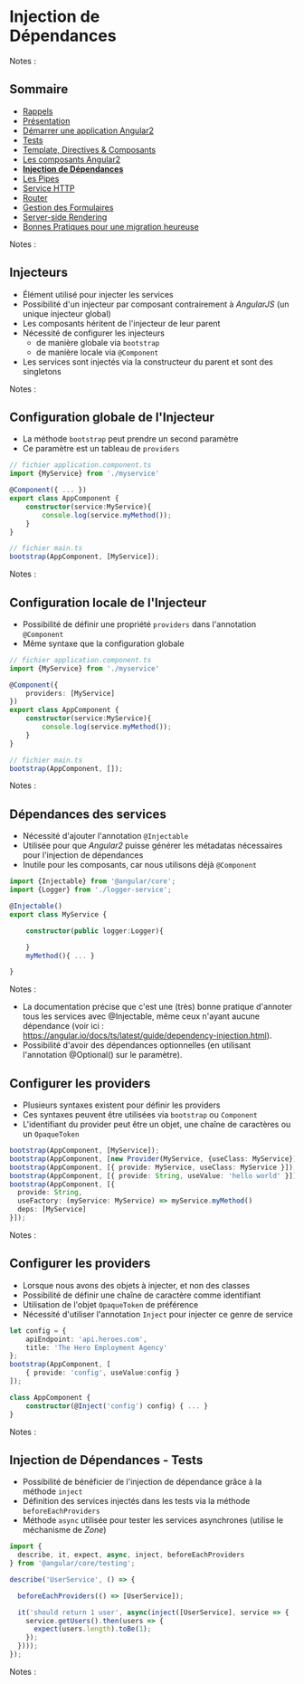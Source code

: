 # Injection de<br>Dépendances

<!-- .slide: class="page-title" -->

Notes :



## Sommaire

<!-- .slide: class="toc" -->

- [Rappels](#/1)
- [Présentation](#/2)
- [Démarrer une application Angular2](#/3)
- [Tests](#/4)
- [Template, Directives & Composants](#/5)
- [Les composants Angular2](#/6)
- **[Injection de Dépendances](#/7)**
- [Les Pipes](#/8)
- [Service HTTP](#/9)
- [Router](#/10)
- [Gestion des Formulaires](#/11)
- [Server-side Rendering](#/12)
- [Bonnes Pratiques pour une migration heureuse](#/13)

Notes :



## Injecteurs

- Élément utilisé pour injecter les services
- Possibilité d'un injecteur par composant contrairement à *AngularJS* (un unique injecteur global)
- Les composants héritent de l'injecteur de leur parent
- Nécessité de configurer les injecteurs
    - de manière globale via `bootstrap`
    - de manière locale via `@Component`
- Les services sont injectés via la constructeur du parent et sont des singletons

Notes :



## Configuration globale de l'Injecteur

- La méthode `bootstrap` peut prendre un second paramètre
- Ce paramètre est un tableau de `providers`

```typescript
// fichier application.component.ts
import {MyService} from './myservice'

@Component({ ... })
export class AppComponent {
    constructor(service:MyService){
        console.log(service.myMethod());
    }
}

// fichier main.ts
bootstrap(AppComponent, [MyService]);
```

Notes :



## Configuration locale de l'Injecteur

- Possibilité de définir une propriété `providers` dans l'annotation `@Component`
- Même syntaxe que la configuration globale

```typescript
// fichier application.component.ts
import {MyService} from './myservice'

@Component({
    providers: [MyService]
})
export class AppComponent {
    constructor(service:MyService){
        console.log(service.myMethod());
    }
}

// fichier main.ts
bootstrap(AppComponent, []);
```

Notes :



## Dépendances des services

- Nécessité d'ajouter l'annotation `@Injectable`
- Utilisée pour que *Angular2* puisse générer les métadatas nécessaires pour l'injection de dépendances
- Inutile pour les composants, car nous utilisons déjà `@Component`

```typescript
import {Injectable} from '@angular/core';
import {Logger} from './logger-service';

@Injectable()
export class MyService {

    constructor(public logger:Logger){

    }
    myMethod(){ ... }

}
```

Notes :
- La documentation précise que c'est une (très) bonne pratique d'annoter tous les services avec @Injectable, même ceux n'ayant aucune dépendance (voir ici : https://angular.io/docs/ts/latest/guide/dependency-injection.html).
- Possibilité d'avoir des dépendances optionnelles (en utilisant l'annotation @Optional() sur le paramètre).



## Configurer les providers

- Plusieurs syntaxes existent pour définir les providers
- Ces syntaxes peuvent être utilisées via `bootstrap` ou `Component`
- L'identifiant du provider peut être un objet, une chaîne de caractères ou un `OpaqueToken`

```typescript
bootstrap(AppComponent, [MyService]);
bootstrap(AppComponent, [new Provider(MyService, {useClass: MyService})]);
bootstrap(AppComponent, [{ provide: MyService, useClass: MyService }]);
bootstrap(AppComponent, [{ provide: String, useValue: 'hello world' }]);
bootstrap(AppComponent, [{
  provide: String,
  useFactory: (myService: MyService) => myService.myMethod()
  deps: [MyService]
}]);
```

Notes :



## Configurer les providers

- Lorsque nous avons des objets à injecter, et non des classes
- Possibilité de définir une chaîne de caractère comme identifiant
- Utilisation de l'objet `OpaqueToken` de préférence
- Nécessité d'utiliser l'annotation `Inject` pour injecter ce genre de service

```typescript
let config = {
    apiEndpoint: 'api.heroes.com',
    title: 'The Hero Employment Agency'
};
bootstrap(AppComponent, [
    { provide: 'config', useValue:config }
]);

class AppComponent {
    constructor(@Inject('config') config) { ... }
}
```

Notes :



## Injection de Dépendances - Tests

- Possibilité de bénéficier de l'injection de dépendance grâce à la méthode `inject`
- Définition des services injectés dans les tests via la méthode `beforeEachProviders`
- Méthode `async` utilisée pour tester les services asynchrones (utilise le méchanisme de *Zone*)

```typescript
import {
  describe, it, expect, async, inject, beforeEachProviders
} from '@angular/core/testing';

describe('UserService', () => {

  beforeEachProviders(() => [UserService]);

  it('should return 1 user', async(inject([UserService], service => {
    service.getUsers().then(users => {
      expect(users.length).toBe(1);
    });
  })));
});
```

Notes :



<!-- .slide: class="page-questions" -->



<!-- .slide: class="page-tp5" -->
